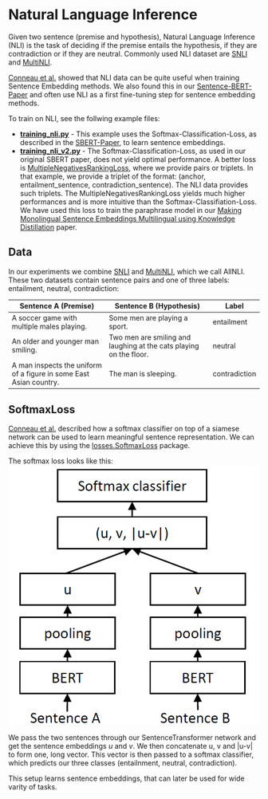 # Natural Language Inference

Given two sentence (premise and hypothesis), Natural Language Inference (NLI) is the task of deciding if the premise entails the hypothesis, if they are contradiction or if they are neutral. Commonly used NLI dataset are [SNLI](https://arxiv.org/abs/1508.05326) and [MultiNLI](https://arxiv.org/abs/1704.05426). 

[Conneau et al.](https://arxiv.org/abs/1705.02364) showed that NLI data can be quite useful when training Sentence Embedding methods. We also found this in our [Sentence-BERT-Paper](https://arxiv.org/abs/1908.10084) and often use NLI as a first fine-tuning step for sentence embedding methods.

To train on NLI, see the follwing example files:
- **[training_nli.py](training_nli.py)** - This example uses the Softmax-Classification-Loss, as described in the [SBERT-Paper](https://arxiv.org/abs/1908.10084), to learn sentence embeddings.
- **[training_nli_v2.py](training_nli_v2.py)** - The Softmax-Classification-Loss, as used in our original SBERT paper, does not yield optimal performance. A better loss is [MultipleNegativesRankingLoss](https://www.sbert.net/docs/package_reference/losses.html#multiplenegativesrankingloss), where we provide pairs or triplets. In that example, we provide a triplet of the format: (anchor, entailment_sentence, contradiction_sentence). The NLI data provides such triplets. The MultipleNegativesRankingLoss yields much higher performances and is more intuitive than the Softmax-Classifiation-Loss. We have used this loss to train the paraphrase model in our [Making Monolingual Sentence Embeddings Multilingual using Knowledge Distillation](https://arxiv.org/abs/2004.09813) paper.

## Data
In our experiments we combine [SNLI](https://arxiv.org/abs/1508.05326) and [MultiNLI](https://arxiv.org/abs/1704.05426), which we call AllNLI. These two datasets contain sentence pairs and one of three labels: entailment, neutral, contradiction:

| Sentence A (Premise) | Sentence B (Hypothesis) | Label |
| --- | --- | --- |
| A soccer game with multiple males playing. | Some men are playing a sport. | entailment |
| An older and younger man smiling. | Two men are smiling and laughing at the cats playing on the floor. | neutral |
| A man inspects the uniform of a figure in some East Asian country. | The man is sleeping. | contradiction |





## SoftmaxLoss
[Conneau et al.](https://arxiv.org/abs/1705.02364) described how a softmax classifier on top of a siamese network can be used to learn meaningful sentence representation. We can achieve this by using the  [losses.SoftmaxLoss](../../../docs/package_reference/losses.html#softmaxloss) package.


The softmax loss looks like this:
![SBERT SoftmaxLoss](https://raw.githubusercontent.com/UKPLab/sentence-transformers/master/docs/img/SBERT_SoftmaxLoss.png "SBERT SoftmaxLoss")

We pass the two sentences through our SentenceTransformer network and get the sentence embeddings *u* and *v*. We then concatenate u, v and |u-v| to form one, long vector. This vector is then passed to a softmax classifier, which predicts our three classes (entailnment, neutral, contradiction).

This setup learns sentence embeddings, that can later be used for wide varity of tasks. 

